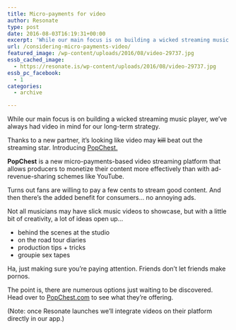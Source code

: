 ```yaml
---
title: Micro-payments for video
author: Resonate
type: post
date: 2016-08-03T16:19:31+00:00
excerpt: 'While our main focus is on building a wicked streaming music player, we’ve always had video in mind for our long-term strategy. Thanks to a new partner, it’s looking like video may kill beat out the streaming star. Introducing PopChest. '
url: /considering-micro-payments-video/
featured_image: /wp-content/uploads/2016/08/video-29737.jpg
essb_cached_image:
  - https://resonate.is/wp-content/uploads/2016/08/video-29737.jpg
essb_pc_facebook:
  - 1
categories:
  - archive

---
```

While our main focus is on building a wicked streaming music player, we&#8217;ve always had video in mind for our long-term strategy.

Thanks to a new partner, it&#8217;s looking like video may <span style="text-decoration: line-through;">kill</span> beat out the streaming star. Introducing <a href="https://popchest.com/" target="_blank" rel="noopener noreferrer">PopChest.</a>

**PopChest** is a new micro-payments-based video streaming platform that allows producers to monetize their content more effectively than with ad-revenue-sharing schemes like YouTube.

Turns out fans are willing to pay a few cents to stream good content. And then there&#8217;s the added benefit for consumers&#8230; no annoying ads.

Not all musicians may have slick music videos to showcase, but with a little bit of creativity, a lot of ideas open up&#8230;

  * behind the scenes at the studio
  * on the road tour diaries
  * production tips + tricks
  * groupie sex tapes

Ha, just making sure you&#8217;re paying attention. Friends don&#8217;t let friends make pornos.

The point is, there are numerous options just waiting to be discovered. Head over to <a href="http://popchest.com/" target="_blank" rel="noopener noreferrer">PopChest.com</a> to see what they&#8217;re offering.

(Note: once Resonate launches we&#8217;ll integrate videos on their platform directly in our app.)

&nbsp;
